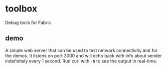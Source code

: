 # toolbox
Debug tools for Fabric

## demo

A simple web server that can be used to test network connectivity and for the demos. It listens on port 3000 and will
echo back with info about sender indefinitely every 1 second. Run curl with `-N` to see the output in real-time.
